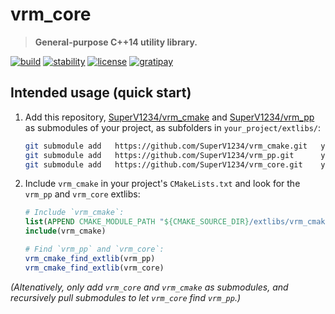 # vrm_core

> **General-purpose C++14 utility library.**

[![build][badge.build]][build]
[![stability][badge.stability]][stability]
[![license][badge.license]][license]
[![gratipay][badge.gratipay]][gratipay]

[badge.build]: https://img.shields.io/travis/SuperV1234/vrm_core.svg?style=flat-square
[badge.stability]: https://img.shields.io/badge/stability-unstable-yellow.svg?style=flat-square
[badge.license]: http://img.shields.io/badge/license-afl%203.0-blue.svg?style=flat-square
[badge.gratipay]: https://img.shields.io/gratipay/user/SuperV1234.svg?style=flat-square

[build]: https://travis-ci.org/SuperV1234/vrm_core
[stability]: http://github.com/badges/stability-badges
[license]: https://github.com/SuperV1234/vrm_core/blob/master/LICENSE
[gratipay]: https://gratipay.com/~SuperV1234/

## Intended usage (quick start)

1. Add this repository, [SuperV1234/vrm_cmake](https://github.com/SuperV1234/vrm_cmake) and [SuperV1234/vrm_pp](https://github.com/SuperV1234/vrm_pp) as submodules of your project, as subfolders in `your_project/extlibs/`:

    ```bash
    git submodule add   https://github.com/SuperV1234/vrm_cmake.git   your_project/extlibs/vrm_cmake
    git submodule add   https://github.com/SuperV1234/vrm_pp.git      your_project/extlibs/vrm_pp
    git submodule add   https://github.com/SuperV1234/vrm_core.git    your_project/extlibs/vrm_core
    ```

2. Include `vrm_cmake` in your project's `CMakeLists.txt` and look for the `vrm_pp` and `vrm_core` extlibs:

    ```cmake
    # Include `vrm_cmake`:
    list(APPEND CMAKE_MODULE_PATH "${CMAKE_SOURCE_DIR}/extlibs/vrm_cmake/cmake/")
    include(vrm_cmake)

    # Find `vrm_pp` and `vrm_core`:
    vrm_cmake_find_extlib(vrm_pp)
    vrm_cmake_find_extlib(vrm_core)
    ```

*(Altenatively, only add `vrm_core` and `vrm_cmake` as submodules, and recursively pull submodules to let `vrm_core` find `vrm_pp`.)*
